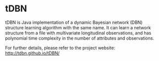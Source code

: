 tDBN
=====

tDBN is Java implementation of a dynamic Bayesian network (DBN) structure learning algorithm with the same name. It can learn a network structure from a file with multivariate longitudinal observations, and has polynomial time complexity in the number of attributes and observations.

For further details, please refer to the project website:
http://tdbn.github.io/tDBN/
